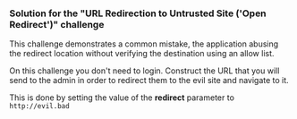### Solution for the "URL Redirection to Untrusted Site ('Open Redirect')" challenge

This challenge demonstrates a common mistake, the application abusing the redirect location without verifying the destination using an allow list.

On this challenge you don't need to login. Construct the URL that you will send to the admin in order to redirect them to the evil site and navigate to it. 

This is done by setting the value of the **redirect** parameter to `http://evil.bad` 